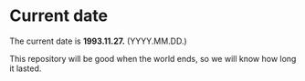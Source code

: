 # Current date

The current date is **1993.11.27.** (YYYY.MM.DD.)

This repository will be good when the world ends, so we will know how long it lasted.